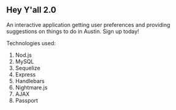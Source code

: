 Hey Y'all 2.0
-------

An interactive application getting user preferences and providing suggestions on things to do in Austin. Sign up today! 

Technologies used: 
1. Nod.js
2. MySQL
3. Sequelize
4. Express
5. Handlebars
6. Nightmare.js
7. AJAX
8. Passport
